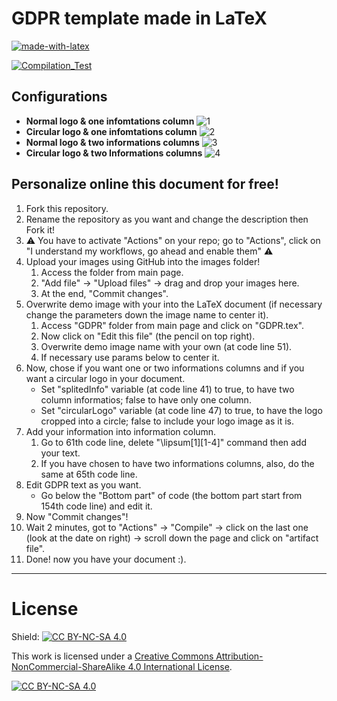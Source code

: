 # GDPR template made in LaTeX
[![made-with-latex](https://img.shields.io/badge/Made%20with-LaTeX-1f425f.svg)](https://www.latex-project.org/)

[![Compilation_Test](https://github.com/R0mb0/GDPR_template/actions/workflows/Compilation_Test.yml/badge.svg)](https://github.com/R0mb0/GDPR_template/actions/workflows/Compilation_Test.yml)

## Configurations
-  **Normal logo & one infomtations column**
   ![1](https://github.com/R0mb0/GDPR_template/blob/main/ReadMe_Images/One_informations_column_%26_normal_logo.png)
-  **Circular logo & one infomtations column**
   ![2](https://github.com/R0mb0/GDPR_template/blob/main/ReadMe_Images/One_informations_column_%26_circular_logo.png)
-  **Normal logo & two informations columns**
   ![3](https://github.com/R0mb0/GDPR_template/blob/main/ReadMe_Images/Two_informations_columns_%26_normal_logo.png)
-  **Circular logo & two Informations columns**
   ![4](https://github.com/R0mb0/GDPR_template/blob/main/ReadMe_Images/Two_informations_columns_%26_circular_logo.png)

## Personalize online this document for free!
1.  Fork this repository.
2.  Rename the repository as you want and change the description then Fork it!
3.  ⚠️ You have to activate "Actions" on your repo; go to "Actions", click on "I understand my workflows, go ahead and enable them" ⚠️
4.  Upload your images using GitHub into the images folder!
    1.  Access the folder from main page.
    2.  "Add file" -> "Upload files" -> drag and drop your images here.
    3.  At the end, "Commit changes".
5.  Overwrite demo image with your into the LaTeX document (if necessary change the parameters down the image name to center it).
    1.  Access "GDPR" folder from main page and click on "GDPR.tex".
    2.  Now click on "Edit this file" (the pencil on top right).
    3.  Overwrite demo image name with your own (at code line 51).
    4.  If necessary use params below to center it.
6.  Now, chose if you want one or two informations columns and if you want a circular logo in your document.
    -  Set "splitedInfo" variable (at code line 41) to true, to have two column informatios; false to have only one column.
    -  Set "circularLogo" variable (at code line 47) to true, to have the logo cropped into a circle; false to include your logo image as it is.
7.  Add your information into information column.
    1.  Go to 61th code line, delete "\lipsum[1][1-4]" command then add your text.
    2.  If you have chosen to have two informations columns, also, do the same at 65th code line.
8.  Edit GDPR text as you want.
    -  Go below the "Bottom part" of code (the bottom part start from 154th code line) and edit it.
9.  Now "Commit changes"!
10.  Wait 2 minutes, got to "Actions" -> "Compile" -> click on the last one (look at the date on right) -> scroll down the page and click on "artifact file".
11.  Done! now you have your document :).       
---

# License
Shield: [![CC BY-NC-SA 4.0][cc-by-nc-sa-shield]][cc-by-nc-sa]

This work is licensed under a
[Creative Commons Attribution-NonCommercial-ShareAlike 4.0 International License][cc-by-nc-sa].

[![CC BY-NC-SA 4.0][cc-by-nc-sa-image]][cc-by-nc-sa]

[cc-by-nc-sa]: http://creativecommons.org/licenses/by-nc-sa/4.0/
[cc-by-nc-sa-image]: https://licensebuttons.net/l/by-nc-sa/4.0/88x31.png
[cc-by-nc-sa-shield]: https://img.shields.io/badge/License-CC%20BY--NC--SA%204.0-lightgrey.svg
